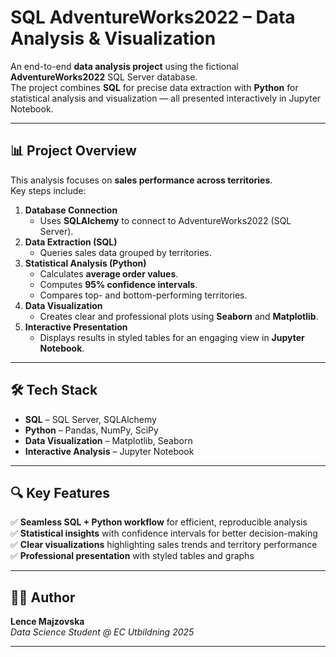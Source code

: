 # SQL AdventureWorks2022 – Data Analysis & Visualization  

An end-to-end **data analysis project** using the fictional **AdventureWorks2022** SQL Server database.  
The project combines **SQL** for precise data extraction with **Python** for statistical analysis and visualization — all presented interactively in Jupyter Notebook.  

---

## 📊 Project Overview  

This analysis focuses on **sales performance across territories**.  
Key steps include:  

1. **Database Connection**  
   - Uses **SQLAlchemy** to connect to AdventureWorks2022 (SQL Server).  
2. **Data Extraction (SQL)**  
   - Queries sales data grouped by territories.  
3. **Statistical Analysis (Python)**  
   - Calculates **average order values**.  
   - Computes **95% confidence intervals**.  
   - Compares top- and bottom-performing territories.  
4. **Data Visualization**  
   - Creates clear and professional plots using **Seaborn** and **Matplotlib**.  
5. **Interactive Presentation**  
   - Displays results in styled tables for an engaging view in **Jupyter Notebook**.  

---

## 🛠️ Tech Stack  

- **SQL** – SQL Server, SQLAlchemy  
- **Python** – Pandas, NumPy, SciPy  
- **Data Visualization** – Matplotlib, Seaborn  
- **Interactive Analysis** – Jupyter Notebook  

---

## 🔍 Key Features  

✅ **Seamless SQL + Python workflow** for efficient, reproducible analysis  
✅ **Statistical insights** with confidence intervals for better decision-making  
✅ **Clear visualizations** highlighting sales trends and territory performance  
✅ **Professional presentation** with styled tables and graphs  

---

## 👩‍💻 Author  

**Lence Majzovska**  
*Data Science Student @ EC Utbildning 2025*  

---
